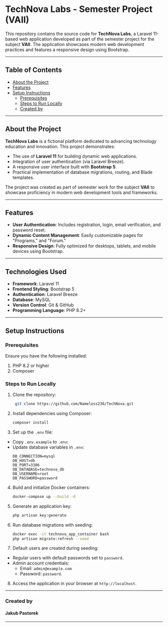 # **TechNova Labs - Semester Project (VAII)**

This repository contains the source code for **TechNova Labs**, a Laravel 11-based web application developed as part of the semester project for the subject **VAII**. The application showcases modern web development practices and features a responsive design using Bootstrap.

---

## **Table of Contents**
- [About the Project](#about-the-project)
- [Features](#features)
- [Setup Instructions](#setup-instructions)
    - [Prerequisites](#prerequisites)
    - [Steps to Run Locally](#steps-to-run-locally)
    - [Created by](#created-by)


---

## **About the Project**

**TechNova Labs** is a fictional platform dedicated to advancing technology education and innovation. This project demonstrates:
- The use of **Laravel 11** for building dynamic web applications.
- Integration of user authentication (via Laravel Breeze).
- A responsive user interface built with **Bootstrap 5**.
- Practical implementation of database migrations, routing, and Blade templates.

The project was created as part of semester work for the subject **VAII** to showcase proficiency in modern web development tools and frameworks.

---

## **Features**

- **User Authentication**: Includes registration, login, email verification, and password reset.
- **Dynamic Content Management**: Easily customizable pages for "Programs," and "Forum."
- **Responsive Design**: Fully optimized for desktops, tablets, and mobile devices using Bootstrap.

---

## **Technologies Used**

- **Framework**: Laravel 11
- **Frontend Styling**: Bootstrap 5
- **Authentication**: Laravel Breeze
- **Database**: MySQL
- **Version Control**: Git & GitHub
- **Programming Language**: PHP 8.2+

---

## **Setup Instructions**

### Prerequisites

Ensure you have the following installed:
1. PHP 8.2 or higher
2. Composer

### Steps to Run Locally

1. Clone the repository: 
   ```bash 
    git clone https://github.com/Nameless236/TechNova.git
    ```
2. Install dependencies using Composer:
    ```bash
    composer install
    ```
3. Set up the `.env` file:
- Copy `.env.example` to `.env`:
- Update database variables in `.env`:
  ```
  DB_CONNECTION=mysql
  DB_HOST=db
  DB_PORT=3306
  DB_DATABASE=technova_db
  DB_USERNAME=root
  DB_PASSWORD=password
  ```

4. Build and initialize Docker containers:
    ```bash
    docker-compose up --build -d
    ```
5. Generate an application key:
    ```bash
    php artisan key:generate
    ```
6. Run database migrations with seeding:
    ```bash
    docker exec -it technova_app_container bash
    php artisan migrate:refresh --seed
    ```
7. Default users are created during seeding:
- Regular users with default passwords set to `password`.
- Admin account credentials:
    - Email: `admin@example.com`
    - Password: `password`.

8. Access the application in your browser at `http://localhost`.

---
### **Created by** 
#### Jakub Pastorek

---
